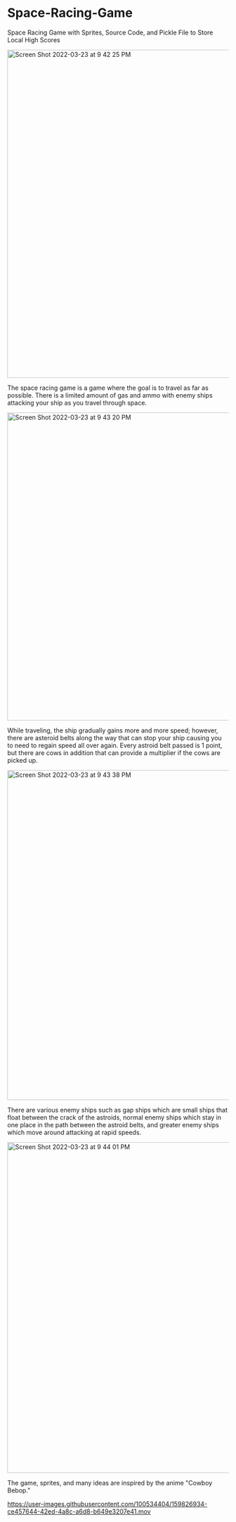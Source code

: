 # Space-Racing-Game
Space Racing Game with Sprites, Source Code, and Pickle File to Store Local High Scores


<img width="746" alt="Screen Shot 2022-03-23 at 9 42 25 PM" src="https://user-images.githubusercontent.com/100534404/159825354-d7f5c583-240d-44ba-bcaf-85e29fe6a4a1.png">

The space racing game is a game where the goal is to travel as far as possible. There is a limited amount of gas and ammo with enemy ships attacking your ship as you travel through space.

<img width="700" alt="Screen Shot 2022-03-23 at 9 43 20 PM" src="https://user-images.githubusercontent.com/100534404/159825381-bb80712b-f4e3-4f5a-8b7b-cbddcf7bc618.png">

While traveling, the ship gradually gains more and more speed; however, there are asteroid belts along the way that can stop your ship causing you to need to regain speed all over again. Every astroid belt passed is 1 point, but there are cows in addition that can provide a multiplier if the cows are picked up.

<img width="750" alt="Screen Shot 2022-03-23 at 9 43 38 PM" src="https://user-images.githubusercontent.com/100534404/159825395-dfc02d15-a282-4e5f-bcf0-e424ed0fdc9d.png">

There are various enemy ships such as gap ships which are small ships that float between the crack of the astroids, normal enemy ships which stay in one place in the path between the astroid belts, and greater enemy ships which move around attacking at rapid speeds.

<img width="752" alt="Screen Shot 2022-03-23 at 9 44 01 PM" src="https://user-images.githubusercontent.com/100534404/159825408-8e2f8573-bd1e-40ce-b37e-fc3c916df659.png">

The game, sprites, and many ideas are inspired by the anime "Cowboy Bebop."


https://user-images.githubusercontent.com/100534404/159826934-ce457644-42ed-4a8c-a6d8-b649e3207e41.mov

